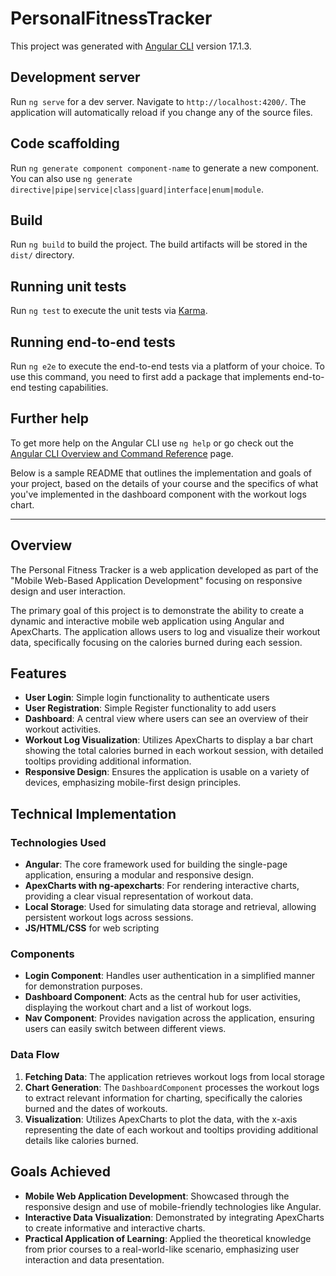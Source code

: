 # PersonalFitnessTracker

This project was generated with [Angular CLI](https://github.com/angular/angular-cli) version 17.1.3.

## Development server

Run `ng serve` for a dev server. Navigate to `http://localhost:4200/`. The application will automatically reload if you change any of the source files.

## Code scaffolding

Run `ng generate component component-name` to generate a new component. You can also use `ng generate directive|pipe|service|class|guard|interface|enum|module`.

## Build

Run `ng build` to build the project. The build artifacts will be stored in the `dist/` directory.

## Running unit tests

Run `ng test` to execute the unit tests via [Karma](https://karma-runner.github.io).

## Running end-to-end tests

Run `ng e2e` to execute the end-to-end tests via a platform of your choice. To use this command, you need to first add a package that implements end-to-end testing capabilities.

## Further help

To get more help on the Angular CLI use `ng help` or go check out the [Angular CLI Overview and Command Reference](https://angular.io/cli) page.


Below is a sample README that outlines the implementation and goals of your project, based on the details of your course and the specifics of what you've implemented in the dashboard component with the workout logs chart.

---



## Overview

The Personal Fitness Tracker is a web application developed as part of the "Mobile Web-Based Application Development"  focusing on responsive design and user interaction.

The primary goal of this project is to demonstrate the ability to create a dynamic and interactive mobile web application using Angular and ApexCharts. The application allows users to log and visualize their workout data, specifically focusing on the calories burned during each session.

## Features

- **User Login**: Simple login functionality to authenticate users 
- **User Registration**: Simple Register functionality to add users 
- **Dashboard**: A central view where users can see an overview of their workout activities.
- **Workout Log Visualization**: Utilizes ApexCharts to display a bar chart showing the total calories burned in each workout session, with detailed tooltips providing additional information.
- **Responsive Design**: Ensures the application is usable on a variety of devices, emphasizing mobile-first design principles.

## Technical Implementation

### Technologies Used

- **Angular**: The core framework used for building the single-page application, ensuring a modular and responsive design.
- **ApexCharts with ng-apexcharts**: For rendering interactive charts, providing a clear visual representation of workout data.
- **Local Storage**: Used for simulating data storage and retrieval, allowing persistent workout logs across sessions.
- **JS/HTML/CSS** for web scripting

### Components

- **Login Component**: Handles user authentication in a simplified manner for demonstration purposes.
- **Dashboard Component**: Acts as the central hub for user activities, displaying the workout chart and a list of workout logs.
- **Nav Component**: Provides navigation across the application, ensuring users can easily switch between different views.

### Data Flow

1. **Fetching Data**: The application retrieves workout logs from local storage
2. **Chart Generation**: The `DashboardComponent` processes the workout logs to extract relevant information for charting, specifically the calories burned and the dates of workouts.
3. **Visualization**: Utilizes ApexCharts to plot the data, with the x-axis representing the date of each workout and tooltips providing additional details like calories burned.

## Goals Achieved

- **Mobile Web Application Development**: Showcased through the responsive design and use of mobile-friendly technologies like Angular.
- **Interactive Data Visualization**: Demonstrated by integrating ApexCharts to create informative and interactive charts.
- **Practical Application of Learning**: Applied the theoretical knowledge from prior courses to a real-world-like scenario, emphasizing user interaction and data presentation.
